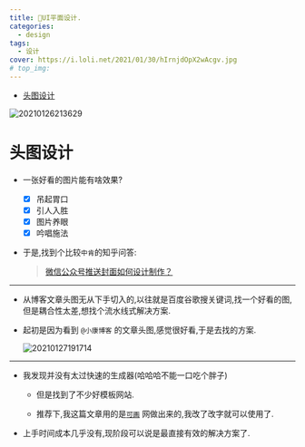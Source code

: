 ```yaml
---
title: 🙌UI平面设计.
categories:
  - design
tags:
  - 设计
cover: https://i.loli.net/2021/01/30/hIrnjdOpX2wAcgv.jpg
# top_img:
---
```


<!--
 * @?: *********************************************************************
 * @Author: Weidows
 * @Date: 2021-01-30 18:40:45
 * @LastEditors: Weidows
 * @LastEditTime: 2021-01-30 18:54:48
 * @FilePath: \Weidowsd:\Game\Github\Blog-private\source\_posts\design\UI-design.md
 * @Description:
 * @!: *********************************************************************
-->

- [头图设计](#头图设计)

![20210126213629](https://i.loli.net/2021/01/26/pXvc51LrIgexKmk.png)

# 头图设计

- 一张好看的图片能有啥效果?

  - [x] 吊起胃口
  - [x] 引人入胜
  - [x] 图片养眼
  - [x] 吟唱施法

- 于是,找到个比较`中肯`的知乎问答:

  > [微信公众号推送封面如何设计制作？](https://www.zhihu.com/question/313933884)

---

- 从博客文章头图无从下手切入的,以往就是百度谷歌搜关键词,找一个好看的图,但是耦合性太差,想找个流水线式解决方案.

- 起初是因为看到 `@小康博客` 的文章头图,感觉很好看,于是去找的方案.

  <img src="https://i.loli.net/2021/01/27/FDGZKReixJE6aIt.png" alt="20210127191714" />

---

- 我发现并没有太过快速的生成器(哈哈哈不能一口吃个胖子)

  - 但是找到了不少好模板网站.

  - 推荐下,我这篇文章用的是[`可画`](https://www.canva.cn/) 网做出来的,我改了改字就可以使用了.

- 上手时间成本几乎没有,现阶段可以说是最直接有效的解决方案了.
